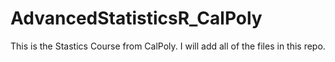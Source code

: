 # AdvancedStatisticsR_CalPoly
This is the Stastics Course from CalPoly. I will add all of the files in this repo. 
